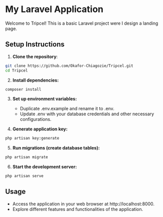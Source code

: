 # My Laravel Application
Welcome to Tripcel! This is a basic Laravel project were I design a landing page.

## Setup Instructions
1. **Clone the repository**:

```bash
git clone https://github.com/Okafor-Chiagozie/Tripcel.git
cd Tripcel
```

2. **Install dependencies:**

```bash
composer install
```

3. **Set up environment variables:**

   - Duplicate .env.example and rename it to .env.
   - Update .env with your database credentials and other necessary configurations.

4. **Generate application key:**

```bash
php artisan key:generate
```

5. **Run migrations (create database tables):**

```bash
php artisan migrate
```

6. **Start the development server:**

```bash
php artisan serve
```

## Usage
   - Access the application in your web browser at http://localhost:8000.
   - Explore different features and functionalities of the application.

